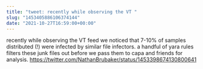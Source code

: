 ```yaml
---
title: "tweet: recently while observing the VT "
slug: "1453405886106374144"
date: "2021-10-27T16:59:00+00:00"
---
```

recently while observing the VT feed we noticed that 7-10% of samples distributed (!) were infected by similar file infectors. a handful of yara rules filters these junk files out before we pass them to capa and friends for analysis. https://twitter.com/NathanBrubaker/status/1453398674130800641